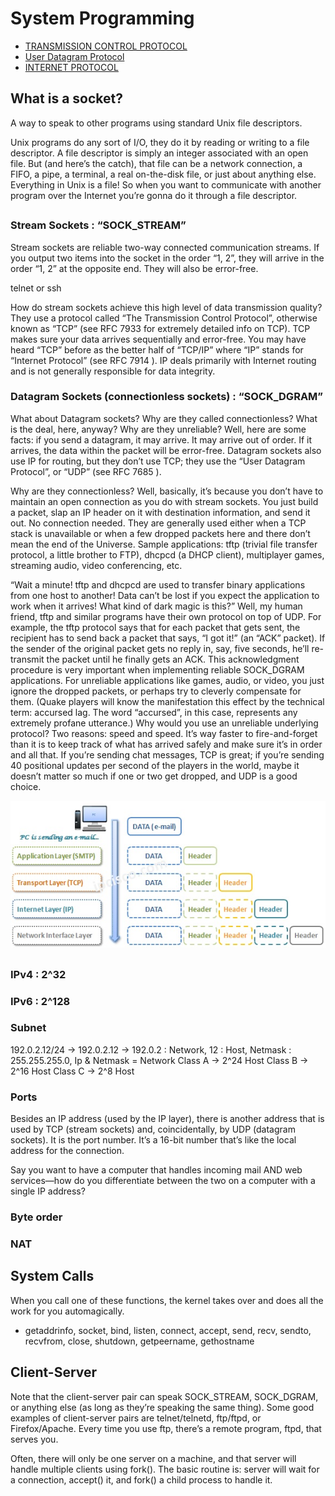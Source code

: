 # System Programming

* [TRANSMISSION CONTROL PROTOCOL](https://datatracker.ietf.org/doc/html/rfc793)
* [User Datagram Protocol](https://datatracker.ietf.org/doc/html/rfc768)
* [INTERNET PROTOCOL](https://datatracker.ietf.org/doc/html/rfc791)

## What is a socket?

A way to speak to other programs using standard Unix file descriptors.

Unix programs do any sort of I/O, they do it by reading or
writing to a file descriptor. A file descriptor is simply an integer associated with an open file. But (and here’s
the catch), that file can be a network connection, a FIFO, a pipe, a terminal, a real on-the-disk file, or just
about anything else. Everything in Unix is a file! So when you want to communicate with another program
over the Internet you’re gonna do it through a file descriptor.

##

### Stream Sockets : “SOCK_STREAM”

Stream sockets are reliable two-way connected communication streams. If you output two items into the socket in the order “1, 2”, they will arrive in the order “1, 2” at the opposite end. They will also be error-free.

telnet or ssh 

How do stream sockets achieve this high level of data transmission quality? They use a protocol called “The
Transmission Control Protocol”, otherwise known as “TCP” (see RFC 7933
for extremely detailed info on
TCP). TCP makes sure your data arrives sequentially and error-free. You may have heard “TCP” before as
the better half of “TCP/IP” where “IP” stands for “Internet Protocol” (see RFC 7914
). IP deals primarily
with Internet routing and is not generally responsible for data integrity.

### Datagram Sockets (connectionless sockets) : “SOCK_DGRAM”

What about Datagram sockets? Why are they called connectionless? What is the deal, here, anyway?
Why are they unreliable? Well, here are some facts: if you send a datagram, it may arrive. It may arrive out
of order. If it arrives, the data within the packet will be error-free.
Datagram sockets also use IP for routing, but they don’t use TCP; they use the “User Datagram Protocol”,
or “UDP” (see RFC 7685
).

Why are they connectionless? Well, basically, it’s because you don’t have to maintain an open connection
as you do with stream sockets. You just build a packet, slap an IP header on it with destination information,
and send it out. No connection needed. They are generally used either when a TCP stack is unavailable or
when a few dropped packets here and there don’t mean the end of the Universe. Sample applications: tftp
(trivial file transfer protocol, a little brother to FTP), dhcpcd (a DHCP client), multiplayer games, streaming
audio, video conferencing, etc.

“Wait a minute! tftp and dhcpcd are used to transfer binary applications from one host to another! Data
can’t be lost if you expect the application to work when it arrives! What kind of dark magic is this?”
Well, my human friend, tftp and similar programs have their own protocol on top of UDP. For example,
the tftp protocol says that for each packet that gets sent, the recipient has to send back a packet that says,
“I got it!” (an “ACK” packet). If the sender of the original packet gets no reply in, say, five seconds, he’ll
re-transmit the packet until he finally gets an ACK. This acknowledgment procedure is very important when
implementing reliable SOCK_DGRAM applications.
For unreliable applications like games, audio, or video, you just ignore the dropped packets, or perhaps try to
cleverly compensate for them. (Quake players will know the manifestation this effect by the technical term:
accursed lag. The word “accursed”, in this case, represents any extremely profane utterance.)
Why would you use an unreliable underlying protocol? Two reasons: speed and speed. It’s way faster to
fire-and-forget than it is to keep track of what has arrived safely and make sure it’s in order and all that. If
you’re sending chat messages, TCP is great; if you’re sending 40 positional updates per second of the players
in the world, maybe it doesn’t matter so much if one or two get dropped, and UDP is a good choice.

![tcpip](./img/tcpipmodel.jpg)

##

### IPv4 : 2^32

### IPv6 : 2^128

### Subnet

192.0.2.12/24 -> 192.0.2.12 -> 192.0.2 : Network, 12 : Host, Netmask : 255.255.255.0, Ip & Netmask = Network
Class A -> 2^24 Host
Class B -> 2^16 Host
Class C -> 2^8 Host

### Ports

Besides an IP address (used by the IP layer), there is another address that is used by TCP (stream sockets) and, coincidentally, by UDP (datagram sockets). It is the port number. It’s a 16-bit number that’s like the local address for the connection.

Say you want to have a computer that handles incoming mail AND web services—how do you differentiate between the two on a computer with a single IP address?

### Byte order

### NAT

## System Calls

When you call one of these functions, the kernel takes over and does all the work for you automagically.

* getaddrinfo, socket, bind, listen, connect, accept, send, recv, sendto, recvfrom, close, shutdown, getpeername, gethostname

## Client-Server

Note that the client-server pair can speak SOCK_STREAM, SOCK_DGRAM, or anything else (as long as they’re speaking the same thing). Some good examples of client-server pairs are telnet/telnetd, ftp/ftpd, or Firefox/Apache. Every time you use ftp, there’s a remote program, ftpd, that serves you.

Often, there will only be one server on a machine, and that server will handle multiple clients using fork(). The basic routine is: server will wait for a connection, accept() it, and fork() a child process to handle it.